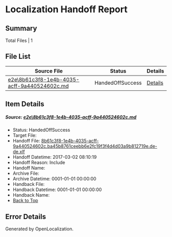 # <a name='report-top'></a> Localization Handoff Report

## Summary
 Total Files | 1

## File List
 Source File | Status | Details 
 ----------- | ------ | ------- 
 [e2e\8b61c3f8-1e4b-4035-acff-9a440524602c.md](https://github.com/OpenLocalizationTestOrg/ol-test4/blob/e1b49e71cd9cc18c41bb3c75eb86a664725a6f22/e2e/8b61c3f8-1e4b-4035-acff-9a440524602c.md) | HandedOffSuccess | [Details](#b5b80b1ec3a370c24ecfb899d50fcffc68e1be291)

## Item Details
##### <a name='b5b80b1ec3a370c24ecfb899d50fcffc68e1be291'></a> Source: [e2e\8b61c3f8-1e4b-4035-acff-9a440524602c.md](https://github.com/OpenLocalizationTestOrg/ol-test4/blob/e1b49e71cd9cc18c41bb3c75eb86a664725a6f22/e2e/8b61c3f8-1e4b-4035-acff-9a440524602c.md)
* Status: HandedOffSuccess
* Target File: 
* Handoff File: [8b61c3f8-1e4b-4035-acff-9a440524602c.ba45b8761ceebb6e2fc19f3f4d4d03a9b812719e.de-de.xlf](https://github.com/OpenLocalizationTestOrg/ol-test4-handoff/blob/a109189142c6368166c4500d91adc40c835db7fd/ol-handoff/OpenLocalizationTestOrg/ol-test4-dede/xinjiang/ht/8b61c3f8-1e4b-4035-acff-9a440524602c.ba45b8761ceebb6e2fc19f3f4d4d03a9b812719e.de-de.xlf)
* Handoff Datetime: 2017-03-02 08:10:19
* Handoff Reason: Include
* Handoff Name: 
* Archive File: 
* Archive Datetime: 0001-01-01 00:00:00
* Handback File: 
* Handback Datetime: 0001-01-01 00:00:00
* Handback Name: 
* [Back to Top](#report-top)


## Error Details

Generated by OpenLocalization.
